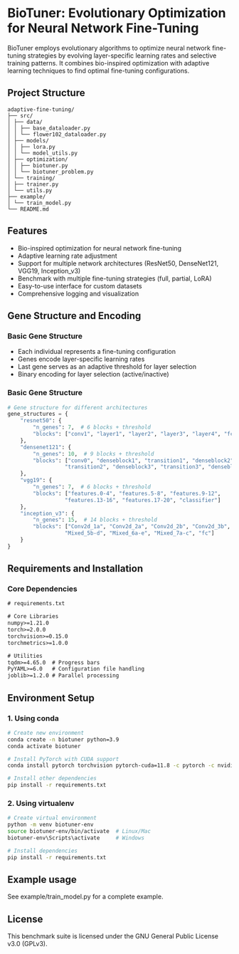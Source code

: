 # BioTuner: Evolutionary Optimization for Neural Network Fine-Tuning

BioTuner employs evolutionary algorithms to optimize neural network fine-tuning strategies by evolving layer-specific learning rates and selective training patterns. It combines bio-inspired optimization with adaptive learning techniques to find optimal fine-tuning configurations.

## Project Structure
```
adaptive-fine-tuning/
├── src/
│ ├── data/
│ │ ├── base_dataloader.py
│ │ └── flower102_dataloader.py
│ ├── models/
│ │ ├── lora.py
│ │ └── model_utils.py
│ ├── optimization/
│ │ ├── biotuner.py
│ │ └── biotuner_problem.py
│ └── training/
│ ├── trainer.py
│ └── utils.py
├── example/
│ └── train_model.py
└── README.md
```
## Features
-  Bio-inspired optimization for neural network fine-tuning
- Adaptive learning rate adjustment
- Support for multiple network architectures (ResNet50, DenseNet121, VGG19, Inception_v3)
- Benchmark with multiple fine-tuning strategies (full, partial, LoRA)
- Easy-to-use interface for custom datasets
- Comprehensive logging and visualization

## Gene Structure and Encoding

### Basic Gene Structure
  - Each individual represents a fine-tuning configuration
  - Genes encode layer-specific learning rates
  - Last gene serves as an adaptive threshold for layer selection
  - Binary encoding for layer selection (active/inactive)

### Basic Gene Structure
```python
# Gene structure for different architectures
gene_structures = {
    "resnet50": {
        "n_genes": 7,  # 6 blocks + threshold
        "blocks": ["conv1", "layer1", "layer2", "layer3", "layer4", "fc"]
    },
    "densenet121": {
        "n_genes": 10,  # 9 blocks + threshold
        "blocks": ["conv0", "denseblock1", "transition1", "denseblock2", 
                  "transition2", "denseblock3", "transition3", "denseblock4", "classifier"]
    },
    "vgg19": {
        "n_genes": 7,  # 6 blocks + threshold
        "blocks": ["features.0-4", "features.5-8", "features.9-12", 
                  "features.13-16", "features.17-20", "classifier"]
    },
    "inception_v3": {
        "n_genes": 15,  # 14 blocks + threshold
        "blocks": ["Conv2d_1a", "Conv2d_2a", "Conv2d_2b", "Conv2d_3b", "Conv2d_4a",
                  "Mixed_5b-d", "Mixed_6a-e", "Mixed_7a-c", "fc"]
    }
}
```

## Requirements and Installation

### Core Dependencies
```txt
# requirements.txt

# Core Libraries
numpy>=1.21.0
torch>=2.0.0
torchvision>=0.15.0
torchmetrics>=1.0.0

# Utilities
tqdm>=4.65.0  # Progress bars
PyYAML>=6.0   # Configuration file handling
joblib>=1.2.0 # Parallel processing
```

## Environment Setup

### 1. Using conda
```bash
# Create new environment
conda create -n biotuner python=3.9
conda activate biotuner

# Install PyTorch with CUDA support
conda install pytorch torchvision pytorch-cuda=11.8 -c pytorch -c nvidia

# Install other dependencies
pip install -r requirements.txt
```

### 2. Using virtualenv
```bash
# Create virtual environment
python -m venv biotuner-env
source biotuner-env/bin/activate  # Linux/Mac
biotuner-env\Scripts\activate     # Windows

# Install dependencies
pip install -r requirements.txt
```

## Example usage

See example/train_model.py for a complete example.

## License

This benchmark suite is licensed under the GNU General Public License v3.0 (GPLv3).



